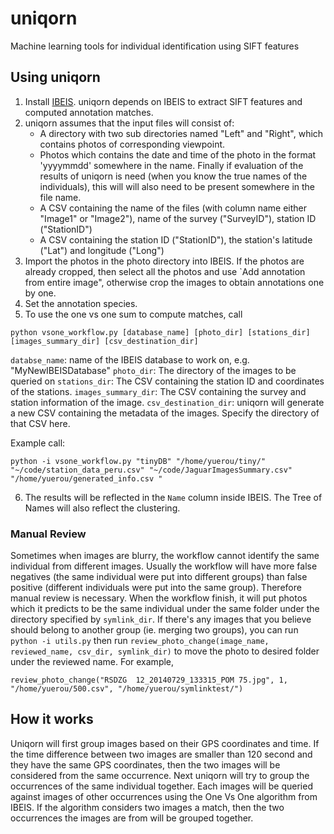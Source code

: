 # uniqorn
Machine learning tools for individual identification using SIFT features

## Using uniqorn
1. Install [IBEIS](https://github.com/Erotemic/ibeis). uniqorn depends on IBEIS to extract SIFT features and computed annotation matches.
2. uniqorn assumes that the input files will consist of: 
    - A directory with two sub directories named "Left" and "Right", which contains photos of corresponding viewpoint. 
    - Photos which contains the date and time of the photo in the format 'yyyymmdd' somewhere in the name. Finally if evaluation of the results of uniqorn is need (when you know the true names of the individuals), this will will also need to be present somewhere in the file name.
    - A CSV containing the name of the files (with column name either "Image1" or "Image2"), name of the survey ("SurveyID"), station ID ("StationID")
    - A CSV containing the station ID ("StationID"), the station's latitude ("Lat") and longitude ("Long")
3. Import the photos in the photo directory into IBEIS. If the photos are already cropped, then select all the photos and use  `Add annotation from entire image", otherwise crop the images to obtain annotations one by one. 
4. Set the annotation species.
5. To use the one vs one sum to compute matches, call
```
python vsone_workflow.py [database_name] [photo_dir] [stations_dir] [images_summary_dir] [csv_destination_dir]
```
`databse_name`: name of the IBEIS database to work on, e.g. "MyNewIBEISDatabase"
`photo_dir`: The directory of the images to be queried on
`stations_dir`: The CSV containing the station ID and coordinates of the stations.
`images_summary_dir`: The CSV containing the survey and station information of the image. 
`csv_destination_dir`: uniqorn will generate a new CSV containing the metadata of the images. Specify the directory of that CSV here. 

Example call:
```
python -i vsone_workflow.py "tinyDB" "/home/yuerou/tiny/" "~/code/station_data_peru.csv" "~/code/JaguarImagesSummary.csv" "/home/yuerou/generated_info.csv "
```
6. The results will be reflected in the `Name` column inside IBEIS. The Tree of Names will also reflect the clustering.
### Manual Review
Sometimes when images are blurry, the workflow cannot identify the same individual from different images. Usually the workflow will have more false negatives (the same individual were put into different groups) than false positive (different individuals were put into the same group). Therefore manual review is necessary. When the workflow finish, it will put photos which it predicts to be the same individual under the same folder under the directory specified by `symlink_dir`. If there's any images that you believe should belong to another group (ie. merging two groups), you can run 
`python -i utils.py` then run `review_photo_change(image_name, reviewed_name, csv_dir, symlink_dir)` to move the photo to desired folder under the reviewed name. For example, 
```
review_photo_change("RSDZG  12_20140729_133315_POM 75.jpg", 1, "/home/yuerou/500.csv", "/home/yuerou/symlinktest/")
```



## How it works
Uniqorn will first group images based on their GPS coordinates and time. If the time difference between two images are smaller than 120 second and they have the same GPS coordinates, then the two images will be considered from the same occurrence. Next uniqorn will try to group the occurrences of the same individual together. Each images will be queried against images of other occurrences using the One Vs One algorithm from IBEIS. If the algorithm considers two images a match, then the two occurrences the images are from will be grouped together. 